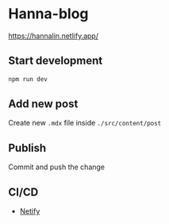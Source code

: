 # Hanna-blog

https://hannalin.netlify.app/

## Start development

```bash
npm run dev
```

## Add new post

Create new `.mdx` file inside `./src/content/post`

## Publish

Commit and push the change

## CI/CD

- [Netify](https://app.netlify.com/sites/hannalin/configuration/general)

